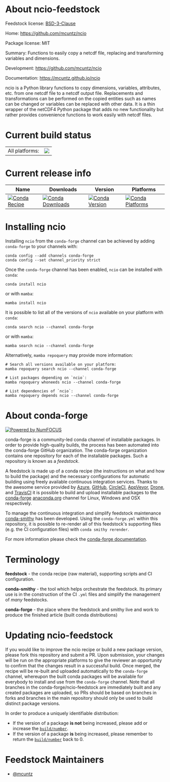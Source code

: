 About ncio-feedstock
====================

Feedstock license: [BSD-3-Clause](https://github.com/conda-forge/ncio-feedstock/blob/main/LICENSE.txt)

Home: https://github.com/mcuntz/ncio

Package license: MIT

Summary: Functions to easily copy a netcdf file, replacing and transforming variables and dimensions.

Development: https://github.com/mcuntz/ncio

Documentation: https://mcuntz.github.io/ncio

ncio is a Python library functions to copy dimensions, variables,
attributes, etc. from one netcdf file to a netcdf output
file. Replacements and transformations can be performed on the
copied entities such as names can be changed or variables can be
replaced with other data. It is a thin wrapper of the netCDF4
Python package that adds no new functionality but rather provides
convenience functions to work easily with netcdf files.


Current build status
====================


<table><tr><td>All platforms:</td>
    <td>
      <a href="https://dev.azure.com/conda-forge/feedstock-builds/_build/latest?definitionId=23508&branchName=main">
        <img src="https://dev.azure.com/conda-forge/feedstock-builds/_apis/build/status/ncio-feedstock?branchName=main">
      </a>
    </td>
  </tr>
</table>

Current release info
====================

| Name | Downloads | Version | Platforms |
| --- | --- | --- | --- |
| [![Conda Recipe](https://img.shields.io/badge/recipe-ncio-green.svg)](https://anaconda.org/conda-forge/ncio) | [![Conda Downloads](https://img.shields.io/conda/dn/conda-forge/ncio.svg)](https://anaconda.org/conda-forge/ncio) | [![Conda Version](https://img.shields.io/conda/vn/conda-forge/ncio.svg)](https://anaconda.org/conda-forge/ncio) | [![Conda Platforms](https://img.shields.io/conda/pn/conda-forge/ncio.svg)](https://anaconda.org/conda-forge/ncio) |

Installing ncio
===============

Installing `ncio` from the `conda-forge` channel can be achieved by adding `conda-forge` to your channels with:

```
conda config --add channels conda-forge
conda config --set channel_priority strict
```

Once the `conda-forge` channel has been enabled, `ncio` can be installed with `conda`:

```
conda install ncio
```

or with `mamba`:

```
mamba install ncio
```

It is possible to list all of the versions of `ncio` available on your platform with `conda`:

```
conda search ncio --channel conda-forge
```

or with `mamba`:

```
mamba search ncio --channel conda-forge
```

Alternatively, `mamba repoquery` may provide more information:

```
# Search all versions available on your platform:
mamba repoquery search ncio --channel conda-forge

# List packages depending on `ncio`:
mamba repoquery whoneeds ncio --channel conda-forge

# List dependencies of `ncio`:
mamba repoquery depends ncio --channel conda-forge
```


About conda-forge
=================

[![Powered by
NumFOCUS](https://img.shields.io/badge/powered%20by-NumFOCUS-orange.svg?style=flat&colorA=E1523D&colorB=007D8A)](https://numfocus.org)

conda-forge is a community-led conda channel of installable packages.
In order to provide high-quality builds, the process has been automated into the
conda-forge GitHub organization. The conda-forge organization contains one repository
for each of the installable packages. Such a repository is known as a *feedstock*.

A feedstock is made up of a conda recipe (the instructions on what and how to build
the package) and the necessary configurations for automatic building using freely
available continuous integration services. Thanks to the awesome service provided by
[Azure](https://azure.microsoft.com/en-us/services/devops/), [GitHub](https://github.com/),
[CircleCI](https://circleci.com/), [AppVeyor](https://www.appveyor.com/),
[Drone](https://cloud.drone.io/welcome), and [TravisCI](https://travis-ci.com/)
it is possible to build and upload installable packages to the
[conda-forge](https://anaconda.org/conda-forge) [anaconda.org](https://anaconda.org/)
channel for Linux, Windows and OSX respectively.

To manage the continuous integration and simplify feedstock maintenance
[conda-smithy](https://github.com/conda-forge/conda-smithy) has been developed.
Using the ``conda-forge.yml`` within this repository, it is possible to re-render all of
this feedstock's supporting files (e.g. the CI configuration files) with ``conda smithy rerender``.

For more information please check the [conda-forge documentation](https://conda-forge.org/docs/).

Terminology
===========

**feedstock** - the conda recipe (raw material), supporting scripts and CI configuration.

**conda-smithy** - the tool which helps orchestrate the feedstock.
                   Its primary use is in the construction of the CI ``.yml`` files
                   and simplify the management of *many* feedstocks.

**conda-forge** - the place where the feedstock and smithy live and work to
                  produce the finished article (built conda distributions)


Updating ncio-feedstock
=======================

If you would like to improve the ncio recipe or build a new
package version, please fork this repository and submit a PR. Upon submission,
your changes will be run on the appropriate platforms to give the reviewer an
opportunity to confirm that the changes result in a successful build. Once
merged, the recipe will be re-built and uploaded automatically to the
`conda-forge` channel, whereupon the built conda packages will be available for
everybody to install and use from the `conda-forge` channel.
Note that all branches in the conda-forge/ncio-feedstock are
immediately built and any created packages are uploaded, so PRs should be based
on branches in forks and branches in the main repository should only be used to
build distinct package versions.

In order to produce a uniquely identifiable distribution:
 * If the version of a package **is not** being increased, please add or increase
   the [``build/number``](https://docs.conda.io/projects/conda-build/en/latest/resources/define-metadata.html#build-number-and-string).
 * If the version of a package **is** being increased, please remember to return
   the [``build/number``](https://docs.conda.io/projects/conda-build/en/latest/resources/define-metadata.html#build-number-and-string)
   back to 0.

Feedstock Maintainers
=====================

* [@mcuntz](https://github.com/mcuntz/)

